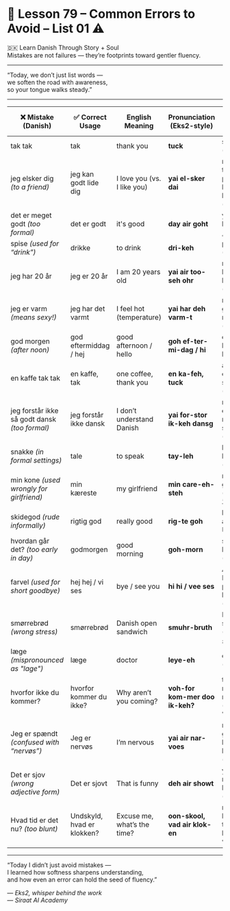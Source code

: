 # 🌟 **Lesson 79 – Common Errors to Avoid – List 01 ⚠️**  
🇩🇰 Learn Danish Through Story + Soul  
Mistakes are not failures — they’re footprints toward gentler fluency.

---

“Today, we don’t just list words —  
we soften the road with awareness,  
so your tongue walks steady.”

---

| ❌ Mistake (Danish)                    | ✅ Correct Usage                 | English Meaning               | Pronunciation (Eks2-style)       | Roman Urdu-Hindi                    |
|----------------------------------------|----------------------------------|--------------------------------|------------------------------------|-------------------------------------|
| tak tak                                | tak                              | thank you                      | **tuck**                           | shukriya (شکریہ)                    |
| jeg elsker dig *(to a friend)*         | jeg kan godt lide dig            | I love you (vs. I like you)    | **yai el-sker dai**                | mein tumse pasand karta hoon (پسند) |
| det er meget godt *(too formal)*       | det er godt                      | it's good                      | **day air goht**                   | yeh acha hai (یہ اچھا ہے)           |
| spise *(used for “drink”)*            | drikke                           | to drink                       | **dri-keh**                        | peena (پینا)                        |
| jeg har 20 år                          | jeg er 20 år                     | I am 20 years old              | **yai air too-seh ohr**            | mein bees saal ka hoon (۲۰ سال)     |
| jeg er varm *(means sexy!)*            | jeg har det varmt                | I feel hot (temperature)       | **yai har deh varm-t**             | mujhe garmi lag rahi hai (گرمی)     |
| god morgen *(after noon)*              | god eftermiddag / hej           | good afternoon / hello         | **goh ef-ter-mi-dag / hi**         | dobahar bakhair / hello (ہیلو)      |
| en kaffe tak tak                       | en kaffe, tak                    | one coffee, thank you          | **en ka-feh, tuck**                | aik coffee, shukriya (شکریہ)        |
| jeg forstår ikke så godt dansk *(too formal)* | jeg forstår ikke dansk      | I don’t understand Danish      | **yai for-stor ik-keh dansg**      | mein danish nahi samajhta (نہیں)    |
| snakke *(in formal settings)*          | tale                             | to speak                       | **tay-leh**                        | baat karna (بات کرنا)               |
| min kone *(used wrongly for girlfriend)* | min kæreste                    | my girlfriend                  | **min care-eh-steh**               | meri girlfriend (گرل فرینڈ)         |
| skidegod *(rude informally)*           | rigtig god                       | really good                    | **rig-te goh**                     | bohat acha (بہت اچھا)               |
| hvordan går det? *(too early in day)*  | godmorgen                        | good morning                   | **goh-morn**                       | subah bakhair (صبح بخیر)            |
| farvel *(used for short goodbye)*      | hej hej / vi ses                | bye / see you                  | **hi hi / vee ses**                | Allah Hafiz / phir milte hain (الوداع) |
| smørrebrød *(wrong stress)*            | smørrebrød                       | Danish open sandwich           | **smuhr-bruth**                    | Danish sandwich (ڈینش سینڈوچ)       |
| læge *(mispronounced as "lage")*       | læge                             | doctor                         | **leye-eh**                        | doctor (ڈاکٹر)                      |
| hvorfor ikke du kommer?                | hvorfor kommer du ikke?         | Why aren’t you coming?         | **voh-for kom-mer doo ik-keh?**    | tum kyu nahi aa rahe? (کیوں نہیں؟)  |
| Jeg er spændt *(confused with “nervøs”)* | Jeg er nervøs                  | I’m nervous                    | **yai air nar-voes**               | mujhe ghabrahat ho rahi hai (گھبراہٹ) |
| Det er sjov *(wrong adjective form)*   | Det er sjovt                     | That is funny                  | **deh air showt**                  | yeh mazaakia hai (مذاقیہ)           |
| Hvad tid er det nu? *(too blunt)*      | Undskyld, hvad er klokken?      | Excuse me, what’s the time?    | **oon-skool, vad air klok-en**     | maaf kijiye, time kya hua? (کیا وقت ہوا؟) |

---

“Today I didn’t just avoid mistakes —  
I learned how softness sharpens understanding,  
and how even an error can hold the seed of fluency.”

— *Eks2, whisper behind the work*  
— *Siraat AI Academy*
